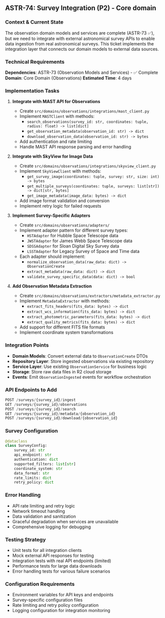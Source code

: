 ## **ASTR-74: Survey Integration (P2) - Core domain**

### **Context & Current State**
The observation domain models and services are complete (ASTR-73 ✅), but we need to integrate with external astronomical survey APIs to enable data ingestion from real astronomical surveys. This ticket implements the integration layer that connects our domain models to external data sources.

### **Technical Requirements**

**Dependencies**: ASTR-73 (Observation Models and Services) - ✅ Complete
**Domain**: Core Domain (Observations)
**Estimated Time**: 4 days

### **Implementation Tasks**

1. **Integrate with MAST API for Observations**
   - Create `src/domains/observations/integrations/mast_client.py`
   - Implement `MASTClient` with methods:
     - `search_observations(survey_id: str, coordinates: tuple, radius: float) -> list[dict]`
     - `get_observation_metadata(observation_id: str) -> dict`
     - `download_observation_data(observation_id: str) -> bytes`
   - Add authentication and rate limiting
   - Handle MAST API response parsing and error handling

2. **Integrate with SkyView for Image Data**
   - Create `src/domains/observations/integrations/skyview_client.py`
   - Implement `SkyViewClient` with methods:
     - `get_survey_image(coordinates: tuple, survey: str, size: int) -> bytes`
     - `get_multiple_surveys(coordinates: tuple, surveys: list[str]) -> dict[str, bytes]`
     - `get_image_metadata(image_data: bytes) -> dict`
   - Add image format validation and conversion
   - Implement retry logic for failed requests

3. **Implement Survey-Specific Adapters**
   - Create `src/domains/observations/adapters/`
   - Implement adapter pattern for different survey types:
     - `HSTAdapter` for Hubble Space Telescope data
     - `JWSTAdapter` for James Webb Space Telescope data
     - `SDSSAdapter` for Sloan Digital Sky Survey data
     - `LSSTAdapter` for Legacy Survey of Space and Time data
   - Each adapter should implement:
     - `normalize_observation_data(raw_data: dict) -> ObservationCreate`
     - `extract_metadata(raw_data: dict) -> dict`
     - `validate_survey_specific_data(data: dict) -> bool`

4. **Add Observation Metadata Extraction**
   - Create `src/domains/observations/extractors/metadata_extractor.py`
   - Implement `MetadataExtractor` with methods:
     - `extract_fits_headers(fits_data: bytes) -> dict`
     - `extract_wcs_information(fits_data: bytes) -> dict`
     - `extract_photometric_parameters(fits_data: bytes) -> dict`
     - `extract_quality_metrics(fits_data: bytes) -> dict`
   - Add support for different FITS file formats
   - Implement coordinate system transformations

### **Integration Points**

- **Domain Models**: Convert external data to `ObservationCreate` DTOs
- **Repository Layer**: Store ingested observations via existing repository
- **Service Layer**: Use existing `ObservationService` for business logic
- **Storage**: Store raw data files in R2 cloud storage
- **Events**: Emit `ObservationIngested` events for workflow orchestration

### **API Endpoints to Add**
```python
POST /surveys/{survey_id}/ingest
GET /surveys/{survey_id}/observations
POST /surveys/{survey_id}/search
GET /surveys/{survey_id}/metadata/{observation_id}
POST /surveys/{survey_id}/download/{observation_id}
```

### **Survey Configuration**
```python
@dataclass
class SurveyConfig:
    survey_id: str
    api_endpoint: str
    authentication: dict
    supported_filters: list[str]
    coordinate_system: str
    data_format: str
    rate_limits: dict
    retry_policy: dict
```

### **Error Handling**
- API rate limiting and retry logic
- Network timeout handling
- Data validation and sanitization
- Graceful degradation when services are unavailable
- Comprehensive logging for debugging

### **Testing Strategy**
- Unit tests for all integration clients
- Mock external API responses for testing
- Integration tests with real API endpoints (limited)
- Performance tests for large data downloads
- Error handling tests for various failure scenarios

### **Configuration Requirements**
- Environment variables for API keys and endpoints
- Survey-specific configuration files
- Rate limiting and retry policy configuration
- Logging configuration for integration monitoring
